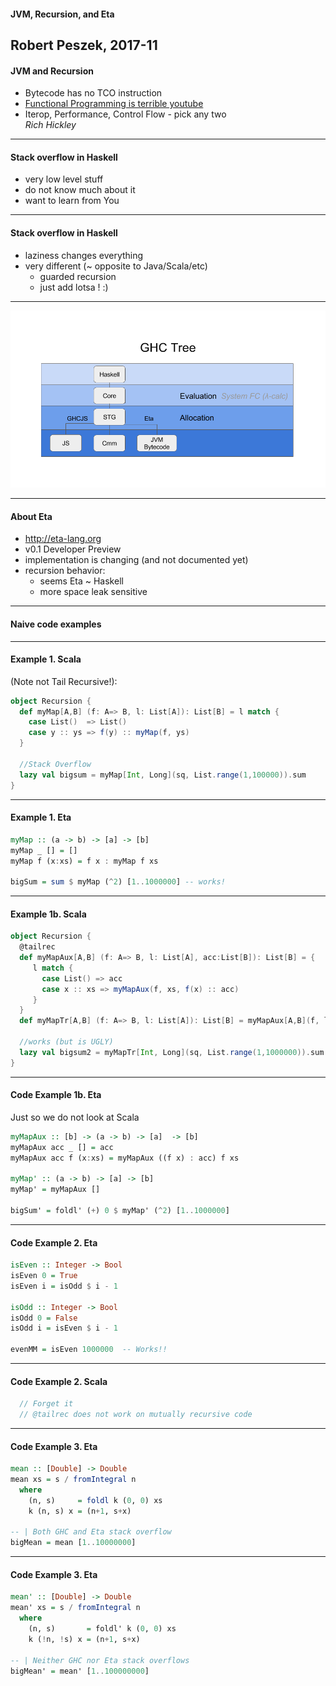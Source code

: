#### JVM, Recursion, and Eta

Robert Peszek, 2017-11
---
#### JVM and Recursion

- Bytecode has no TCO instruction
- [Functional Programming is terrible youtube](https://www.youtube.com/watch?v=hzf3hTUKk8U&t=346s)
- Iterop, Performance, Control Flow - pick any two  
_Rich Hickley_

---
#### Stack overflow in Haskell

- very low level stuff
- do not know much about it 
- want to learn from You

---
#### Stack overflow in Haskell

- laziness changes everything 
- very different (~ opposite to Java/Scala/etc)
  - guarded recursion
  - just add lotsa ! :)

---
![GHC growing Tree](assets/image/ghc-tree.png)

---
#### About Eta

- http://eta-lang.org 
- v0.1 Developer Preview
- implementation is changing (and not documented yet)
- recursion behavior: 
   - seems Eta ~ Haskell 
   - more space leak sensitive

---
#### Naive code examples


---
#### Example 1. Scala
(Note not Tail Recursive!):
```Scala
object Recursion {
  def myMap[A,B] (f: A=> B, l: List[A]): List[B] = l match {
    case List()  => List()
    case y :: ys => f(y) :: myMap(f, ys)
  }

  //Stack Overflow
  lazy val bigsum = myMap[Int, Long](sq, List.range(1,100000)).sum  
}
```

---
#### Example 1. Eta
```Haskell
myMap :: (a -> b) -> [a] -> [b]
myMap _ [] = []
myMap f (x:xs) = f x : myMap f xs

bigSum = sum $ myMap (^2) [1..1000000] -- works!
```

---
#### Example 1b. Scala 
```Scala
object Recursion {
  @tailrec
  def myMapAux[A,B] (f: A=> B, l: List[A], acc:List[B]): List[B] = {
     l match {
       case List() => acc
       case x :: xs => myMapAux(f, xs, f(x) :: acc)
     }
  }
  def myMapTr[A,B] (f: A=> B, l: List[A]): List[B] = myMapAux[A,B](f, l, List())

  //works (but is UGLY)
  lazy val bigsum2 = myMapTr[Int, Long](sq, List.range(1,1000000)).sum 
}
```

---
#### Code Example 1b. Eta 
Just so we do not look at Scala
```Haskell
myMapAux :: [b] -> (a -> b) -> [a]  -> [b]
myMapAux acc _ [] = acc
myMapAux acc f (x:xs) = myMapAux ((f x) : acc) f xs

myMap' :: (a -> b) -> [a] -> [b]
myMap' = myMapAux []

bigSum' = foldl' (+) 0 $ myMap' (^2) [1..1000000]
```
---
#### Code Example 2. Eta
```Haskell
isEven :: Integer -> Bool
isEven 0 = True
isEven i = isOdd $ i - 1

isOdd :: Integer -> Bool
isOdd 0 = False
isOdd i = isEven $ i - 1

evenMM = isEven 1000000  -- Works!!
```
---
#### Code Example 2. Scala
```Scala
  // Forget it 
  // @tailrec does not work on mutually recursive code
```
---
#### Code Example 3. Eta
```Haskell
mean :: [Double] -> Double
mean xs = s / fromIntegral n
  where
    (n, s)     = foldl k (0, 0) xs
    k (n, s) x = (n+1, s+x)

-- | Both GHC and Eta stack overflow
bigMean = mean [1..10000000] 
```
---
#### Code Example 3. Eta
```Haskell
mean' :: [Double] -> Double
mean' xs = s / fromIntegral n
  where
    (n, s)       = foldl' k (0, 0) xs
    k (!n, !s) x = (n+1, s+x)

-- | Neither GHC nor Eta stack overflows
bigMean' = mean' [1..100000000]
```
